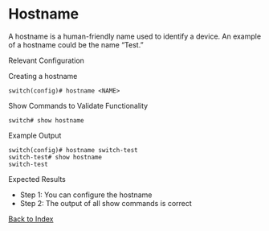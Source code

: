 # Hostname

A hostname is a human-friendly name used to identify a device. An example of a hostname could be the name “Test.” 

Relevant Configuration 

Creating a hostname 

```
switch(config)# hostname <NAME>
```

Show Commands to Validate Functionality 

```
switch# show hostname
```

Example Output 

```
switch(config)# hostname switch-test
switch-test# show hostname
switch-test
```

Expected Results 

* Step 1: You can configure the hostname
* Step 2: The output of all show commands is correct  

[Back to Index](../index.md)



